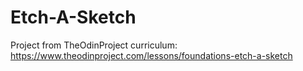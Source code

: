 # Etch-A-Sketch

Project from TheOdinProject curriculum: https://www.theodinproject.com/lessons/foundations-etch-a-sketch
